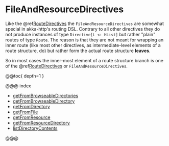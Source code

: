 <a id="fileandresourcedirectives-java"></a>
# FileAndResourceDirectives

Like the @ref[RouteDirectives](../route-directives/index.md#routedirectives-java) the `FileAndResourceDirectives` are somewhat special in akka-http's routing DSL.
Contrary to all other directives they do not produce instances of type `Directive[L <: HList]` but rather "plain"
routes of type `Route`.
The reason is that they are not meant for wrapping an inner route (like most other directives, as intermediate-level
elements of a route structure, do) but rather form the actual route structure **leaves**.

So in most cases the inner-most element of a route structure branch is one of the @ref[RouteDirectives](../route-directives/index.md#routedirectives-java) or
`FileAndResourceDirectives`.

@@toc{ depth=1 }

@@@ index

* [getFromBrowseableDirectories](getFromBrowseableDirectories.md)
* [getFromBrowseableDirectory](getFromBrowseableDirectory.md)
* [getFromDirectory](getFromDirectory.md)
* [getFromFile](getFromFile.md)
* [getFromResource](getFromResource.md)
* [getFromResourceDirectory](getFromResourceDirectory.md)
* [listDirectoryContents](listDirectoryContents.md)

@@@